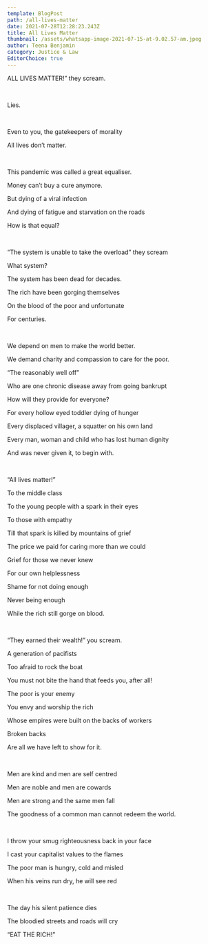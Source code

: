```yaml
---
template: BlogPost
path: /all-lives-matter
date: 2021-07-28T12:28:23.243Z
title: All Lives Matter
thumbnail: /assets/whatsapp-image-2021-07-15-at-9.02.57-am.jpeg
author: Teena Benjamin
category: Justice & Law
EditorChoice: true
---
```

ALL LIVES MATTER!” they scream.

<br>

Lies.

<br>

Even to you, the gatekeepers of morality

All lives don’t matter.

<br>

This pandemic was called a great equaliser.

Money can’t buy a cure anymore.

But dying of a viral infection

And dying of fatigue and starvation on the roads

How is that equal?

<br>

“The system is unable to take the overload” they scream

What system?

The system has been dead for decades.

The rich have been gorging themselves

On the blood of the poor and unfortunate

For centuries.

<br>

We depend on men to make the world better.

We demand charity and compassion to care for the poor.

“The reasonably well off”

Who are one chronic disease away from going bankrupt

How will they provide for everyone?

For every hollow eyed toddler dying of hunger

Every displaced villager, a squatter on his own land

Every man, woman and child who has lost human dignity

And was never given it, to begin with.

<br>

“All lives matter!”

To the middle class

To the young people with a spark in their eyes

To those with empathy

Till that spark is killed by mountains of grief

The price we paid for caring more than we could

Grief for those we never knew

For our own helplessness

Shame for not doing enough

Never being enough

While the rich still gorge on blood.

<br>

“They earned their wealth!” you scream.

A generation of pacifists

Too afraid to rock the boat

You must not bite the hand that feeds you, after all!

The poor is your enemy

You envy and worship the rich

Whose empires were built on the backs of workers

Broken backs

Are all we have left to show for it.

<br>

Men are kind and men are self centred

Men are noble and men are cowards

Men are strong and the same men fall

The goodness of a common man cannot redeem the world.

<br>

I throw your smug righteousness back in your face

I cast your capitalist values to the flames

The poor man is hungry, cold and misled

When his veins run dry, he will see red

<br>

The day his silent patience dies

The bloodied streets and roads will cry

“EAT THE RICH!”